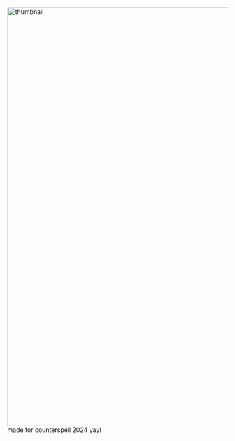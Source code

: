 <img width="959" alt="thumbnail" src="https://github.com/user-attachments/assets/49c6f3b2-2219-4eb4-9c2e-86514bf0eb42">
made for counterspell 2024 yay!
